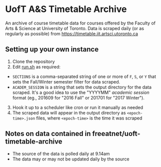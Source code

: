 # UofT A&S Timetable Archive
An archive of course timetable data for courses offered by the Faculty of Arts &amp; Science at University of Toronto. Data is scraped daily (or as regularly as possible) from https://timetable.iit.artsci.utoronto.ca

## Setting up your own instance
1. Clone the repository
2. Edit [run.sh](run.sh) as required:
  * `SECTIONS` is a comma-separated string of one or more of `F`, `S`, or `Y` that sets the Fall/Winter semester filter for data scraped.
  * `ACADEM_SESSION` is a string that sets the output directory for the data scraped. It's a good idea to use the "YYYYMM" _academic session_ format (eg., 201609 for "2016 Fall" or 201701 for "2017 Winter").
3. Hook it up to a scheduler like cron or run it manually as needed
4. The scraped data will appear in the output directory as `<epoch-time>.json` files, where `<epoch-time>` is the time it was scraped

## Notes on data contained in freeatnet/uoft-timetable-archive
* The source of the data is polled daily at 9.14am
* The data may or may not be updated daily by the source
